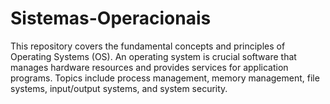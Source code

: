 # Sistemas-Operacionais
This repository covers the fundamental concepts and principles of Operating Systems (OS). An operating system is crucial software that manages hardware resources and provides services for application programs. Topics include process management, memory management, file systems, input/output systems, and system security.
